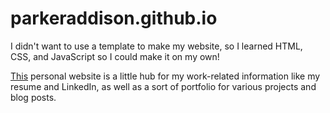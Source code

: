 # parkeraddison.github.io

I didn't want to use a template to make my website, so I learned HTML, CSS, and JavaScript so I could make it on my own!

[This](http://parkeraddison.com) personal website is a little hub for my work-related information like my resume and LinkedIn, as well as a sort of portfolio for various projects and blog posts.
